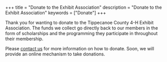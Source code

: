 +++
title = "Donate to the Exhibit Association"
description = "Donate to the Exhibit Association"
keywords = ["Donate"]
+++

Thank you for wanting to donate to the Tippecanoe County 4-H Exhibit Association. The funds we collect go directly back to our members in the form of scholarships and the programming they participate in throughout their membership. 

Please [contact us](/contact) for more information on how to donate. Soon, we will provide an online mechanism to take donations. 

